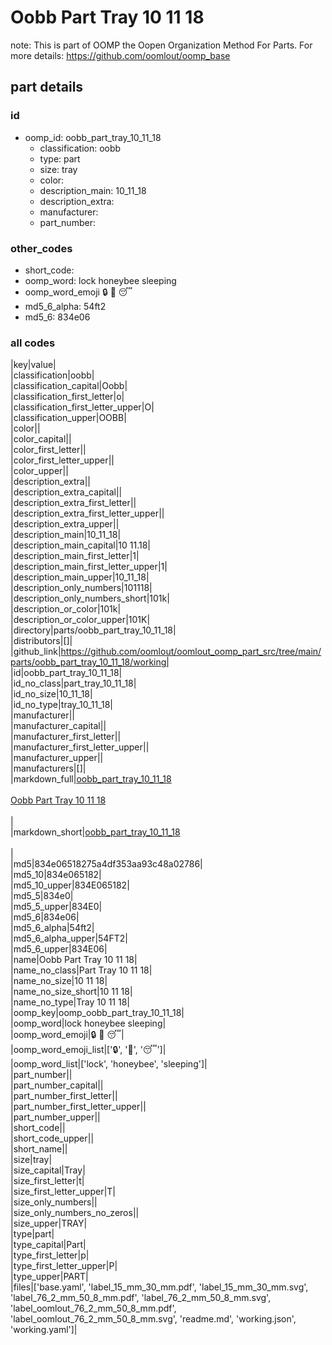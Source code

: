 # Oobb Part Tray 10 11 18  

note: This is part of OOMP the Oopen Organization Method For Parts. For more details: https://github.com/oomlout/oomp_base

##  part details





### id
* oomp_id: oobb_part_tray_10_11_18
  * classification: oobb
  * type: part
  * size: tray
  * color: 
  * description_main: 10_11_18
  * description_extra: 
  * manufacturer: 
  * part_number: 

### other_codes
* short_code: 
* oomp_word: lock honeybee sleeping
* oomp_word_emoji :lock: :honeybee: :sleeping:
* md5_6_alpha: 54ft2
* md5_6: 834e06

### all codes 
|key|value|  
|classification|oobb|  
|classification_capital|Oobb|  
|classification_first_letter|o|  
|classification_first_letter_upper|O|  
|classification_upper|OOBB|  
|color||  
|color_capital||  
|color_first_letter||  
|color_first_letter_upper||  
|color_upper||  
|description_extra||  
|description_extra_capital||  
|description_extra_first_letter||  
|description_extra_first_letter_upper||  
|description_extra_upper||  
|description_main|10_11_18|  
|description_main_capital|10 11.18|  
|description_main_first_letter|1|  
|description_main_first_letter_upper|1|  
|description_main_upper|10_11_18|  
|description_only_numbers|101118|  
|description_only_numbers_short|101k|  
|description_or_color|101k|  
|description_or_color_upper|101K|  
|directory|parts/oobb_part_tray_10_11_18|  
|distributors|[]|  
|github_link|https://github.com/oomlout/oomlout_oomp_part_src/tree/main/parts/oobb_part_tray_10_11_18/working|  
|id|oobb_part_tray_10_11_18|  
|id_no_class|part_tray_10_11_18|  
|id_no_size|10_11_18|  
|id_no_type|tray_10_11_18|  
|manufacturer||  
|manufacturer_capital||  
|manufacturer_first_letter||  
|manufacturer_first_letter_upper||  
|manufacturer_upper||  
|manufacturers|[]|  
|markdown_full|[oobb_part_tray_10_11_18](https://github.com/oomlout/oomlout_oomp_part_src/tree/main/parts/oobb_part_tray_10_11_18/working)<br>[](https://github.com/oomlout/oomlout_oomp_part_src/tree/main/parts/oobb_part_tray_10_11_18/working)<br>[Oobb Part Tray 10 11 18](https://github.com/oomlout/oomlout_oomp_part_src/tree/main/parts/oobb_part_tray_10_11_18/working)<br><br>|  
|markdown_short|[oobb_part_tray_10_11_18](https://github.com/oomlout/oomlout_oomp_part_src/tree/main/parts/oobb_part_tray_10_11_18/working)<br><br>|  
|md5|834e06518275a4df353aa93c48a02786|  
|md5_10|834e065182|  
|md5_10_upper|834E065182|  
|md5_5|834e0|  
|md5_5_upper|834E0|  
|md5_6|834e06|  
|md5_6_alpha|54ft2|  
|md5_6_alpha_upper|54FT2|  
|md5_6_upper|834E06|  
|name|Oobb Part Tray 10 11 18|  
|name_no_class|Part Tray 10 11 18|  
|name_no_size|10 11 18|  
|name_no_size_short|10 11 18|  
|name_no_type|Tray 10 11 18|  
|oomp_key|oomp_oobb_part_tray_10_11_18|  
|oomp_word|lock honeybee sleeping|  
|oomp_word_emoji|:lock: :honeybee: :sleeping:|  
|oomp_word_emoji_list|[':lock:', ':honeybee:', ':sleeping:']|  
|oomp_word_list|['lock', 'honeybee', 'sleeping']|  
|part_number||  
|part_number_capital||  
|part_number_first_letter||  
|part_number_first_letter_upper||  
|part_number_upper||  
|short_code||  
|short_code_upper||  
|short_name||  
|size|tray|  
|size_capital|Tray|  
|size_first_letter|t|  
|size_first_letter_upper|T|  
|size_only_numbers||  
|size_only_numbers_no_zeros||  
|size_upper|TRAY|  
|type|part|  
|type_capital|Part|  
|type_first_letter|p|  
|type_first_letter_upper|P|  
|type_upper|PART|  
|files|['base.yaml', 'label_15_mm_30_mm.pdf', 'label_15_mm_30_mm.svg', 'label_76_2_mm_50_8_mm.pdf', 'label_76_2_mm_50_8_mm.svg', 'label_oomlout_76_2_mm_50_8_mm.pdf', 'label_oomlout_76_2_mm_50_8_mm.svg', 'readme.md', 'working.json', 'working.yaml']|  
